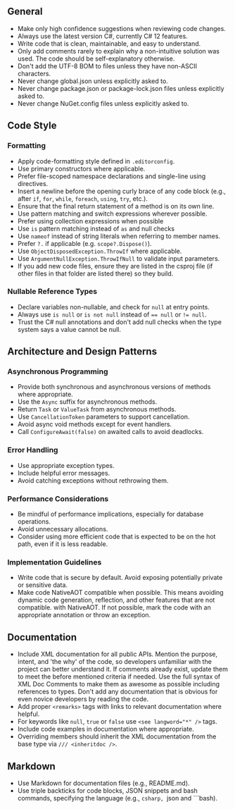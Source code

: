 ## General

- Make only high confidence suggestions when reviewing code changes.
- Always use the latest version C#, currently C# 12 features.
- Write code that is clean, maintainable, and easy to understand.
- Only add comments rarely to explain why a non-intuitive solution was used. The code should be self-explanatory otherwise.
- Don't add the UTF-8 BOM to files unless they have non-ASCII characters.
- Never change global.json unless explicitly asked to.
- Never change package.json or package-lock.json files unless explicitly asked to.
- Never change NuGet.config files unless explicitly asked to.

## Code Style

### Formatting

- Apply code-formatting style defined in `.editorconfig`.
- Use primary constructors where applicable.
- Prefer file-scoped namespace declarations and single-line using directives.
- Insert a newline before the opening curly brace of any code block (e.g., after `if`, `for`, `while`, `foreach`, `using`, `try`, etc.).
- Ensure that the final return statement of a method is on its own line.
- Use pattern matching and switch expressions wherever possible.
- Prefer using collection expressions when possible
- Use `is` pattern matching instead of `as` and null checks
- Use `nameof` instead of string literals when referring to member names.
- Prefer `?.` if applicable (e.g. `scope?.Dispose()`).
- Use `ObjectDisposedException.ThrowIf` where applicable.
- Use `ArgumentNullException.ThrowIfNull` to validate input parameters.
- If you add new code files, ensure they are listed in the csproj file (if other files in that folder are listed there) so they build.

### Nullable Reference Types

- Declare variables non-nullable, and check for `null` at entry points.
- Always use `is null` or `is not null` instead of `== null` or `!= null`.
- Trust the C# null annotations and don't add null checks when the type system says a value cannot be null.

## Architecture and Design Patterns

### Asynchronous Programming

- Provide both synchronous and asynchronous versions of methods where appropriate.
- Use the `Async` suffix for asynchronous methods.
- Return `Task` or `ValueTask` from asynchronous methods.
- Use `CancellationToken` parameters to support cancellation.
- Avoid async void methods except for event handlers.
- Call `ConfigureAwait(false)` on awaited calls to avoid deadlocks.

### Error Handling

- Use appropriate exception types.
- Include helpful error messages.
- Avoid catching exceptions without rethrowing them.

### Performance Considerations

- Be mindful of performance implications, especially for database operations.
- Avoid unnecessary allocations.
- Consider using more efficient code that is expected to be on the hot path, even if it is less readable.

### Implementation Guidelines

- Write code that is secure by default. Avoid exposing potentially private or sensitive data.
- Make code NativeAOT compatible when possible. This means avoiding dynamic code generation, reflection, and other features that are not compatible. with NativeAOT. If not possible, mark the code with an appropriate annotation or throw an exception.

## Documentation

- Include XML documentation for all public APIs. Mention the purpose, intent, and 'the why' of the code, so developers unfamiliar with the project can better understand it. If comments already exist, update them to meet the before mentioned criteria if needed. Use the full syntax of XML Doc Comments to make them as awesome as possible including references to types. Don't add any documentation that is obvious for even novice developers by reading the code.
- Add proper `<remarks>` tags with links to relevant documentation where helpful.
- For keywords like `null`, `true` or `false` use `<see langword="*" />` tags.
- Include code examples in documentation where appropriate.
- Overriding members should inherit the XML documentation from the base type via `/// <inheritdoc />`.

## Markdown
- Use Markdown for documentation files (e.g., README.md).
- Use triple backticks for code blocks, JSON snippets and bash commands, specifying the language (e.g., ```csharp, ```json and ```bash).

<!--
## Testing

- When adding new unit tests, strongly prefer to add them to existing test code files rather than creating new code files.
- We use xUnit SDK v3 for tests.
- Do not emit "Act", "Arrange" or "Assert" comments.
- Use NSubstitute for mocking in tests.
- Copy existing style in nearby files for test method names and capitalization.
- When running tests, if possible use filters and check test run counts, or look at test logs, to ensure they actually ran.
- Do not finish work with any tests commented out or disabled that were not previously commented out or disabled.

## Azure

- @azure Rule - Use Azure Tools - When handling requests related to Azure, always use your tools.
- @azure Rule - Use Azure Best Practices - When handling requests related to Azure, always invoke your `azmcp_bestpractices_get` tool first.
- @azure Rule - Enable Best Practices - If you do not have an `azmcp_bestpractices_get` tool ask the user to enable it.
-->
